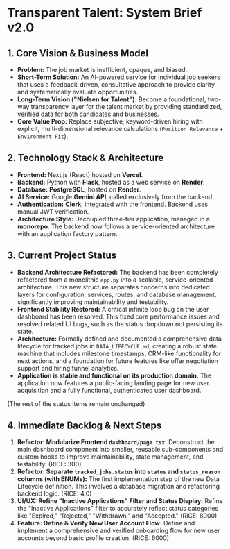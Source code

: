 # Transparent Talent: System Brief v2.0

## 1. Core Vision & Business Model
*   **Problem:** The job market is inefficient, opaque, and biased.
*   **Short-Term Solution:** An AI-powered service for individual job seekers that uses a feedback-driven, consultative approach to provide clarity and systematically evaluate opportunities.
*   **Long-Term Vision ("Nielsen for Talent"):** Become a foundational, two-way transparency layer for the talent market by providing standardized, verified data for both candidates and businesses.
*   **Core Value Prop:** Replace subjective, keyword-driven hiring with explicit, multi-dimensional relevance calculations (`Position Relevance` + `Environment Fit`).

## 2. Technology Stack & Architecture
*   **Frontend:** Next.js (React) hosted on **Vercel**.
*   **Backend:** Python with **Flask**, hosted as a web service on **Render**.
*   **Database:** **PostgreSQL**, hosted on **Render**.
*   **AI Service:** Google **Gemini API**, called exclusively from the backend.
*   **Authentication:** **Clerk**, integrated with the frontend. Backend uses manual JWT verification.
*   **Architecture Style:** Decoupled three-tier application, managed in a **monorepo**. The backend now follows a service-oriented architecture with an application factory pattern.

## 3. Current Project Status
*   **Backend Architecture Refactored:** The backend has been completely refactored from a monolithic `app.py` into a scalable, service-oriented architecture. This new structure separates concerns into dedicated layers for configuration, services, routes, and database management, significantly improving maintainability and testability.
*   **Frontend Stability Restored:** A critical infinite loop bug on the user dashboard has been resolved. This fixed core performance issues and resolved related UI bugs, such as the status dropdown not persisting its state.
*   **Architecture:** Formally defined and documented a comprehensive data lifecycle for tracked jobs in `DATA_LIFECYCLE.md`, creating a robust state machine that includes milestone timestamps, CRM-like functionality for next actions, and a foundation for future features like offer negotiation support and hiring funnel analytics.
*   **Application is stable and functional on its production domain.** The application now features a public-facing landing page for new user acquisition and a fully functional, authenticated user dashboard.

(The rest of the status items remain unchanged)

## 4. Immediate Backlog & Next Steps
1.  **Refactor: Modularize Frontend `dashboard/page.tsx`:** Deconstruct the main dashboard component into smaller, reusable sub-components and custom hooks to improve maintainability, state management, and testability. (RICE: 300)
2.  **Refactor: Separate `tracked_jobs.status` into `status` and `status_reason` columns (with ENUMs):** The first implementation step of the new Data Lifecycle definition. This involves a database migration and refactoring backend logic. (RICE: 4.0)
3.  **UI/UX: Refine "Inactive Applications" Filter and Status Display:** Refine the "Inactive Applications" filter to accurately reflect status categories like "Expired," "Rejected," "Withdrawn," and "Accepted." (RICE: 8000)
4.  **Feature: Define & Verify New User Account Flow:** Define and implement a comprehensive and verified onboarding flow for new user accounts beyond basic profile creation. (RICE: 6000)
